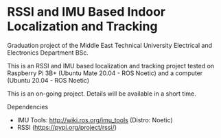 # RSSI and IMU Based Indoor Localization and Tracking
Graduation project of the Middle East Technical University Electrical and Electronics Department BSc.

This is an RSSI and IMU based localization and tracking project tested on Raspberry Pi 3B+ (Ubuntu Mate 20.04 - ROS Noetic) and a computer (Ubuntu 20.04 - ROS Noetic)

This is an on-going project. Details will be available in a short time.

Dependencies
- IMU Tools: http://wiki.ros.org/imu_tools (Distro: Noetic)
- RSSI (https://pypi.org/project/rssi/)
